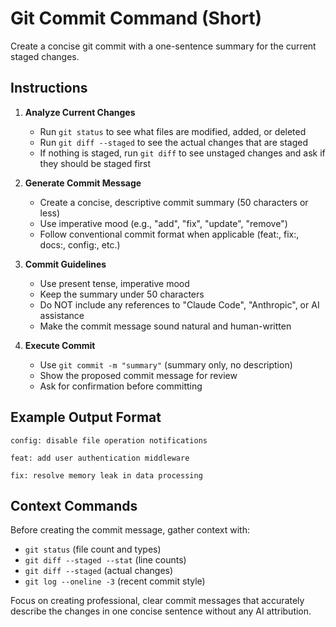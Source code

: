 # Git Commit Command (Short)

Create a concise git commit with a one-sentence summary for the current staged changes.

## Instructions

1. **Analyze Current Changes**
   - Run `git status` to see what files are modified, added, or deleted
   - Run `git diff --staged` to see the actual changes that are staged
   - If nothing is staged, run `git diff` to see unstaged changes and ask if they should be staged first

2. **Generate Commit Message**
   - Create a concise, descriptive commit summary (50 characters or less)
   - Use imperative mood (e.g., "add", "fix", "update", "remove")
   - Follow conventional commit format when applicable (feat:, fix:, docs:, config:, etc.)

3. **Commit Guidelines**
   - Use present tense, imperative mood
   - Keep the summary under 50 characters
   - Do NOT include any references to "Claude Code", "Anthropic", or AI assistance
   - Make the commit message sound natural and human-written

4. **Execute Commit**
   - Use `git commit -m "summary"` (summary only, no description)
   - Show the proposed commit message for review
   - Ask for confirmation before committing

## Example Output Format

```
config: disable file operation notifications
```

```
feat: add user authentication middleware
```

```
fix: resolve memory leak in data processing
```

## Context Commands

Before creating the commit message, gather context with:
- `git status` (file count and types)
- `git diff --staged --stat` (line counts)
- `git diff --staged` (actual changes)
- `git log --oneline -3` (recent commit style)

Focus on creating professional, clear commit messages that accurately describe the changes in one concise sentence without any AI attribution.
